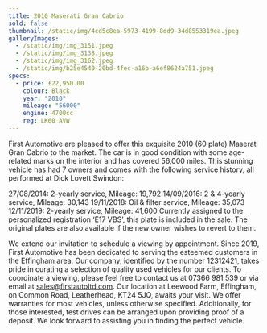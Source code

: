 ```yaml
---
title: 2010 Maserati Gran Cabrio
sold: false
thumbnail: /static/img/4cd5c8ea-5973-4199-8dd9-34d8553319ea.jpeg
galleryImages:
  - /static/img/img_3151.jpeg
  - /static/img/img_3138.jpeg
  - /static/img/img_3162.jpeg
  - /static/img/b25e4540-20bd-4fec-a16b-a6ef8624a751.jpeg
specs:
  - price: £22,950.00
    colour: Black
    year: "2010"
    mileage: "56000"
    engine: 4700cc
    reg: LK60 AVW
---
```



First Automotive are pleased to offer this exquisite 2010 (60 plate) Maserati Gran Cabrio to the market. The car is in good condition with some age-related marks on the interior and has covered 56,000 miles. This stunning vehicle has had 7 owners and comes with the following service history, all performed at Dick Lovett Swindon:

27/08/2014: 2-yearly service, Mileage: 19,792
14/09/2016: 2 & 4-yearly service, Mileage: 30,143
19/11/2018: Oil & filter service, Mileage: 35,073
12/11/2019: 2-yearly service, Mileage: 41,600
Currently assigned to the personalized registration ‘E17 VBS’, this plate is included in the sale. The original plates are also available if the new owner wishes to revert to them.

We extend our invitation to schedule a viewing by appointment. Since 2019, First Automotive has been dedicated to serving the esteemed customers in the Effingham area. Our company, identified by the number 12312421, takes pride in curating a selection of quality used vehicles for our clients.
To coordinate a viewing, please feel free to contact us at 07366 981 539 or via email at sales@firstautoltd.com. Our location at Leewood Farm, Effingham, on Common Road, Leatherhead, KT24 5JQ, awaits your visit. We offer warranties for most vehicles, unless otherwise specified. Additionally, for those interested, test drives can be arranged upon providing proof of a deposit.
We look forward to assisting you in finding the perfect vehicle.